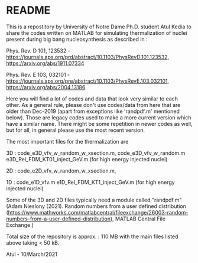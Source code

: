 # README #

This is a repostitory by University of Notre Dame Ph.D. student Atul Kedia to share the codes written on
MATLAB for simulating thermalization of nuclei present during big bang nucleosynthesis as described in :

Phys. Rev. D 101, 123532 - https://journals.aps.org/prd/abstract/10.1103/PhysRevD.101.123532, https://arxiv.org/abs/1911.07334

Phys. Rev. E 103, 032101 - https://journals.aps.org/pre/abstract/10.1103/PhysRevE.103.032101, https://arxiv.org/abs/2004.13186

Here you will find a lot of codes and data that look very similar to each other. As a general rule, please don't
use codes/data from here that are older than Dec-2019 (apart from exceptions like 'randpdf.m' mentioned below).
Those are legacy codes used to make a more current version which have a similar name. There might be some
repetition in newer codes as well, but for all, in general please use the most recent version.

The most important files for the thermalization are 

3D : code_e3D_vfv_w_random_w_xsection.m, code_e3D_vfv_w_random.m
     e3D_Rel_FDM_KT01_inject_GeV.m (for high energy injected nuclei)

2D : code_e2D_vfv_w_random_w_xsection.m, 

1D : code_e1D_vfv.m
     e1D_Rel_FDM_KT1_inject_GeV.m (for high energy injected nuclei)

Some of the 3D and 2D files typically need a module called "randpdf.m"
(Adam Nieslony (2021). Random numbers from a user defined distribution (https://www.mathworks.com/matlabcentral/fileexchange/26003-random-numbers-from-a-user-defined-distribution), MATLAB Central File Exchange.)

Total size of the repository is approx. : 110 MB with the main files listed above taking < 50 kB.

Atul - 10/March/2021